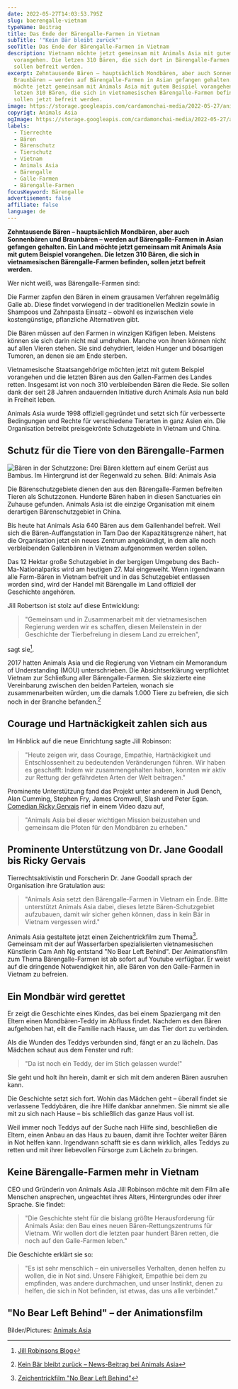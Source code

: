 ```yaml
---
date: 2022-05-27T14:03:53.795Z
slug: baerengalle-vietnam
typeName: Beitrag
title: Das Ende der Bärengalle-Farmen in Vietnam
subTitle: '"Kein Bär bleibt zurück"'
seoTitle: Das Ende der Bärengalle-Farmen in Vietnam
description: Vietnamn möchte jetzt gemeinsam mit Animals Asia mit gutem Beispiel
  vorangehen. Die letzen 310 Bären, die sich dort in Bärengalle-Farmen befinden,
  sollen befreit werden.
excerpt: Zehntausende Bären – hauptsächlich Mondbären, aber auch Sonnenbären und
  Braunbären – werden auf Bärengalle-Farmen in Asian gefangen gehalten. Ein Land
  möchte jetzt gemeinsam mit Animals Asia mit gutem Beispiel vorangehen. Die
  letzen 310 Bären, die sich in vietnamesischen Bärengalle-Farmen befinden,
  sollen jetzt befreit werden.
image: https://storage.googleapis.com/cardamonchai-media/2022-05-27/animals-asia-baeren-jpg-imagine-282838_797d7c_1024_768/640.webp
copyrigt: Animals Asia
ogImage: https://storage.googleapis.com/cardamonchai-media/2022-05-27/animals-asia-baeren-fb-jpg-imagine-282838_7f827f_1200_628/640.webp
labels:
  - Tierrechte
  - Bären
  - Bärenschutz
  - Tierschutz
  - Vietnam
  - Animals Asia
  - Bärengalle
  - Galle-Farmen
  - Bärengalle-Farmen
focusKeyword: Bärengalle
advertisement: false
affiliate: false
language: de
---
```

**Zehntausende Bären – hauptsächlich Mondbären, aber auch Sonnenbären und Braunbären – werden auf Bärengalle-Farmen in Asian gefangen gehalten. Ein Land möchte jetzt gemeinsam mit Animals Asia mit gutem Beispiel vorangehen. Die letzen 310 Bären, die sich in vietnamesischen Bärengalle-Farmen befinden, sollen jetzt befreit werden.**

Wer nicht weiß, was Bärengalle-Farmen sind:

Die Farmer zapfen den Bären in einem grausamen Verfahren regelmäßig Galle ab. Diese findet vorwiegend in der traditionellen Medizin sowie in Shampoos und Zahnpasta Einsatz – obwohl es inzwischen viele kostengünstige, pflanzliche Alternativen gibt.

Die Bären müssen auf den Farmen in winzigen Käfigen leben. Meistens können sie sich darin nicht mal umdrehen. Manche von ihnen können nicht auf allen Vieren stehen. Sie sind dehydriert, leiden Hunger und bösartigen Tumoren, an denen sie am Ende sterben.

Vietnamesische Staatsangehörige möchten jetzt mit gutem Beispiel vorangehen und die letzten Bären aus den Gallen-Farmen des Landes retten. Insgesamt ist von noch 310 verbleibenden Bären die Rede. Sie sollen dank der seit 28 Jahren andauernden Initiative durch Animals Asia nun bald in Freiheit leben.

Animals Asia wurde 1998 offiziell gegründet und setzt sich für verbesserte Bedingungen und Rechte für verschiedene Tierarten in ganz Asien ein. Die Organisation betreibt preisgekrönte Schutzgebiete in Vietnam und China.

## Schutz für die Tiere von den Bärengalle-Farmen

![Bären in der Schutzzone: Drei Bären klettern auf einem Gerüst aus Bambus. Im Hintergrund ist der Regenwald zu sehen. Bild: Animals Asia](https://storage.googleapis.com/cardamonchai-media/2022-05-27/animals-asia-baeren-1-jpg-imagine-f8f8f8_b4bead_1024_768/640.webp "Bären in der Schutzzone. Bild: Animals Asia")

Die Bärenschutzgebiete dienen den aus den Bärengalle-Farmen befreiten Tieren als Schutzzonen. Hunderte Bären haben in diesen Sanctuaries ein Zuhause gefunden. Animals Asia ist die einzige Organisation mit einem derartigen Bärenschutzgebiet in China.

Bis heute hat Animals Asia 640 Bären aus dem Gallenhandel befreit. Weil sich die Bären-Auffangstation in Tam Dao der Kapazitätsgrenze nähert, hat die Organisation jetzt ein neues Zentrum angekündigt, in dem alle noch verbleibenden Gallenbären in Vietnam aufgenommen werden sollen.

Das 12 Hektar große Schutzgebiet in der bergigen Umgebung des Bach-Ma-Nationalparks wird am heutigen 27. Mai eingeweiht. Wenn irgendwann alle Farm-Bären in Vietnam befreit und in das Schutzgebiet entlassen worden sind, wird der Handel mit Bärengalle im Land offiziell der Geschichte angehören.

Jill Robertson ist stolz auf diese Entwicklung:

> "Gemeinsam und in Zusammenarbeit mit der vietnamesischen Regierung werden wir es schaffen, diesen Meilenstein in der Geschichte der Tierbefreiung in diesem Land zu erreichen",

sagt sie[^1].

2017 hatten Animals Asia und die Regierung von Vietnam ein Memorandum of Understanding (MOU) unterschrieben. Die Absichtserklärung verpflichtet Vietnam zur Schließung aller Bärengalle-Farmen. Sie skizzierte eine Vereinbarung zwischen den beiden Parteien, wonach sie zusammenarbeiten würden, um die damals 1.000 Tiere zu befreien, die sich noch in der Branche befanden.[^2]

## Courage und Hartnäckigkeit zahlen sich aus

Im Hinblick auf die neue Einrichtung sagte Jill Robinson:

> "Heute zeigen wir, dass Courage, Empathie, Hartnäckigkeit und Entschlossenheit zu bedeutenden Veränderungen führen. Wir haben es geschafft: Indem wir zusammengehalten haben, konnten wir aktiv zur Rettung der gefährdeten Arten der Welt beitragen."

Prominente Unterstützung fand das Projekt unter anderem in Judi Dench, Alan Cumming, Stephen Fry, James Cromwell, Slash und Peter Egan. [Comedian Ricky Gervais](/2020/12/ricky-gervais-brian-adams-veganuary/) rief in einem Video dazu auf, 

> "Animals Asia bei dieser wichtigen Mission beizustehen und gemeinsam die Pfoten für den Mondbären zu erheben."

## Prominente Unterstützung von Dr. Jane Goodall bis Ricky Gervais

Tierrechtsaktivistin und Forscherin Dr. Jane Goodall sprach der Organisation ihre Gratulation aus:

> "Animals Asia setzt den Bärengalle-Farmen in Vietnam ein Ende. Bitte unterstützt Animals Asia dabei, dieses letzte Bären-Schutzgebiet aufzubauen, damit wir sicher gehen können, dass in kein Bär in Vietnam vergessen wird."

<YouTube id="OJJ3miZrQ84" />

Animals Asia gestaltete jetzt einen Zeichentrickfilm zum Thema[^3]. Gemeinsam mit der auf Wasserfarben spezialisierten vietnamesischen Künstlerin Cam Anh Ng entstand "No Bear Left Behind". Der Animationsfilm zum Thema Bärengalle-Farmen ist ab sofort auf Youtube verfügbar. Er weist auf die dringende Notwendigkeit hin, alle Bären von den Galle-Farmen in Vietnam zu befreien.

## Ein Mondbär wird gerettet

Er zeigt die Geschichte eines Kindes, das bei einem Spaziergang mit den Eltern einen Mondbären-Teddy im Abfluss findet. Nachdem es den Bären aufgehoben hat, eilt die Familie nach Hause, um das Tier dort zu verbinden. 

Als die Wunden des Teddys verbunden sind, fängt er an zu lächeln. Das Mädchen schaut aus dem Fenster und ruft:

> "Da ist noch ein Teddy, der im Stich gelassen wurde!" 

Sie geht und holt ihn herein, damit er sich mit dem anderen Bären ausruhen kann.

Die Geschichte setzt sich fort. Wohin das Mädchen geht – überall findet sie verlassene Teddybären, die ihre Hilfe dankbar annehmen. Sie nimmt sie alle mit zu sich nach Hause – bis schließlich das ganze Haus voll ist.

Weil immer noch Teddys auf der Suche nach Hilfe sind, beschließen die Eltern, einen Anbau an das Haus zu bauen, damit ihre Tochter weiter Bären in Not helfen kann. Irgendwann schafft sie es dann wirklich, alles Teddys zu retten und mit ihrer liebevollen Fürsorge zum Lächeln zu bringen.

## Keine Bärengalle-Farmen mehr in Vietnam

CEO und Gründerin von Animals Asia Jill Robinson möchte mit dem Film alle Menschen ansprechen, ungeachtet ihres Alters, Hintergrundes oder ihrer Sprache. Sie findet:

> "Die Geschichte steht für die bislang größte Herausforderung für Animals Asia: den Bau eines neuen Bären-Rettungszentrums für Vietnam. Wir wollen dort die letzten paar hundert Bären retten, die noch auf den Galle-Farmen leben."

Die Geschichte erklärt sie so:

>  "Es ist sehr menschlich – ein universelles Verhalten, denen helfen zu wollen, die in Not sind. Unsere Fähigkeit, Empathie bei dem zu empfinden, was andere durchmachen, und unser Instinkt, denen zu helfen, die sich in Not befinden, ist etwas, das uns alle verbindet."

## "No Bear Left Behind" – der Animationsfilm

<YouTube id="N7oQsymkAAc" />

Bilder/Pictures: [Animals Asia](https://www.animalsasia.org/)

[^1]: [Jill Robinsons Blog](https://www.animalsasia.org/de/social/jills-blog/)

[^2]: [Kein Bär bleibt zurück – News-Beitrag bei Animals Asia](https://www.animalsasia.org/de/media/news/news-archive/animals-asia-promises-to-leave-no-bear-behind-in-biggest-challenge-to-date.html)

[^3]: [Zeichentrickfilm "No Bear Left Behind"](https://www.animalsasia.org/de/media/news/news-archive/no-bear-left-behind-animation.html)